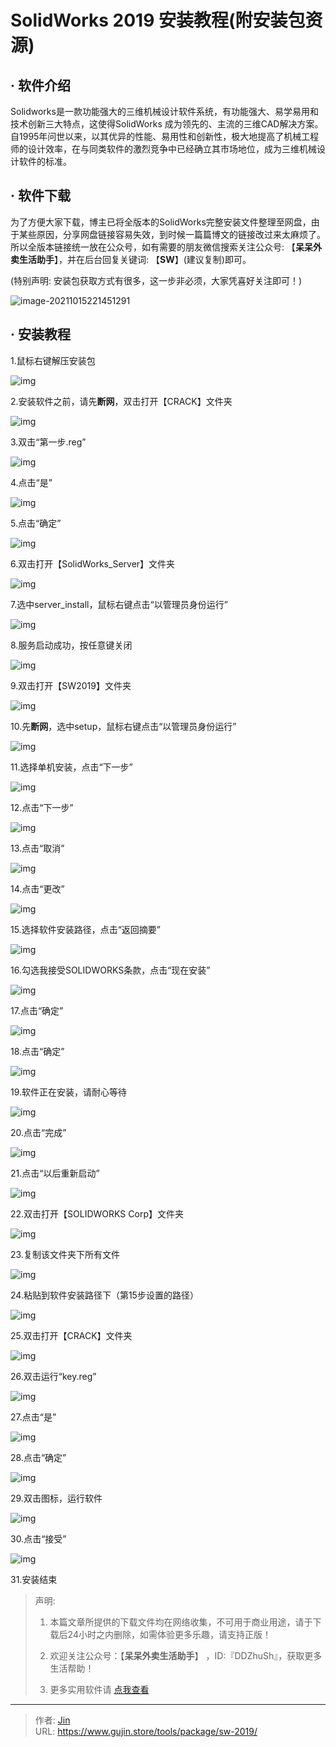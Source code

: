 # SolidWorks 2019 安装教程(附安装包资源)


## · 软件介绍
Solidworks是一款功能强大的三维机械设计软件系统，有功能强大、易学易用和技术创新三大特点，这使得SolidWorks 成为领先的、主流的三维CAD解决方案。自1995年问世以来，以其优异的性能、易用性和创新性，极大地提高了机械工程师的设计效率，在与同类软件的激烈竞争中已经确立其市场地位，成为三维机械设计软件的标准。

## · 软件下载
为了方便大家下载，博主已将全版本的SolidWorks完整安装文件整理至网盘，由于某些原因，分享网盘链接容易失效，到时候一篇篇博文的链接改过来太麻烦了。所以全版本链接统一放在公众号，如有需要的朋友微信搜索关注公众号: 【**呆呆外卖生活助手**】，并在后台回复关键词: 【**SW**】(建议复制)即可。

(特别声明: 安装包获取方式有很多，这一步非必须，大家凭喜好关注即可！)

![image-20211015221451291](https://img.gujin.store/img/image-20211015221451291.png)

## · 安装教程

1.鼠标右键解压安装包

![img](https://img.gujin.store/img/v2-de4767cdd15c114423f079c76f4bb645_720w.png)

2.安装软件之前，请先**断网**，双击打开【CRACK】文件夹

![img](https://img.gujin.store/img/v2-af8252fa68480451c84858552dc472bf_720w.png)

3.双击“第一步.reg”

![img](https://img.gujin.store/img/v2-2c632828c7cd4256ec15971915e318b0_720w.png)

4.点击“是”

![img](https://img.gujin.store/img/v2-e45924be80e2c31f282367a764708753_720w.png)

5.点击“确定”

![img](https://img.gujin.store/img/v2-fd6879ce30861cde640249c70781b826_720w.png)

6.双击打开【SolidWorks_Server】文件夹

![img](https://img.gujin.store/img/v2-69420133d1e51bebf1b71c62a0704791_720w.png)



7.选中server_install，鼠标右键点击“以管理员身份运行”

![img](https://img.gujin.store/img/v2-1ef7f4105ca4f305191530af6612200f_720w.png)

8.服务启动成功，按任意键关闭

![img](https://img.gujin.store/img/v2-760b8c2c1258712da55175843d7b9a2b_720w.png)

9.双击打开【SW2019】文件夹

![img](https://img.gujin.store/img/v2-e26f516b3811aad898901c20cdf7161b_720w.png)

10.先**断网**，选中setup，鼠标右键点击“以管理员身份运行”

![img](https://img.gujin.store/img/v2-3e1ac5175b1ce7288f11d7e3869a92cf_720w.png)

11.选择单机安装，点击“下一步”

![img](https://img.gujin.store/img/v2-2580256f3652e456f036ca43213ab09e_720w.png)

12.点击“下一步”

![img](https://img.gujin.store/img/v2-1d5c043f959187e1e13b5034397d1cf8_720w.png)



13.点击“取消”

![img](https://img.gujin.store/img/v2-18602c0924b6e3b1f372081c2627f0d1_720w.png)

14.点击“更改”

![img](https://img.gujin.store/img/v2-4d917dd5930a679294544174cd732a2e_720w.png)

15.选择软件安装路径，点击“返回摘要”

![img](https://img.gujin.store/img/v2-1f5e9390f89285e1ca5f5a10bbdf6f34_720w.png)

16.勾选我接受SOLIDWORKS条款，点击“现在安装”

![img](https://img.gujin.store/img/v2-60cea89548717bf09104b38c72879a32_720w.png)

17.点击“确定”

![img](https://img.gujin.store/img/v2-85f94ad609947801575ff53918005981_720w.png)

18.点击“确定”

![img](https://img.gujin.store/img/v2-2efe7881fed90c3c842076dee2dba075_720w.png)

19.软件正在安装，请耐心等待

![img](https://img.gujin.store/img/v2-a01c1c2569c5d7f8198792ce141e4480_720w.png)

20.点击“完成”

![img](https://img.gujin.store/img/v2-8b963ba618db053cb49585135c4c07d0_720w.png)

21.点击“以后重新启动”

![img](https://img.gujin.store/img/v2-7ab955ccb15768739f12a5d31e59021d_720w.png)

22.双击打开【SOLIDWORKS Corp】文件夹

![img](https://img.gujin.store/img/v2-bcbe6dc4cfed0cf81d1c0a08318d131a_720w.png)

23.复制该文件夹下所有文件

![img](https://img.gujin.store/img/v2-e0e0470df7b425d4b27c0360dec16df5_720w.png)

24.粘贴到软件安装路径下（第15步设置的路径）

![img](https://img.gujin.store/img/v2-acad71a362bf2e18a79acb598b3cfd37_720w.png)

25.双击打开【CRACK】文件夹

![img](https://img.gujin.store/img/v2-6f0ebb9958791f132e3f32b072bf5e37_720w.png)

26.双击运行“key.reg”

![img](https://img.gujin.store/img/v2-082ee66678a2c72f4e56c4d1a44dc94e_720w.png)

27.点击“是”

![img](https://img.gujin.store/img/v2-4967ff6e41dcaff7caddc5c720037e4e_720w.png)

28.点击“确定”

![img](https://img.gujin.store/img/v2-a8b5423b23f68312dd4c5cec7cfaf7a6_720w.png)

29.双击图标，运行软件

![img](https://img.gujin.store/img/v2-b05bd988b2d05eabe371d7ff440786c9_720w.png)

30.点击“接受”

![img](https://img.gujin.store/img/v2-bcc7d7e2846560838ba3e89d1549ba40_720w.png)

31.安装结束




> 声明: 
>
> 1. 本篇文章所提供的下载文件均在网络收集，不可用于商业用途，请于下载后24小时之内删除，如需体验更多乐趣，请支持正版！
>
> 2. 欢迎关注公众号：【**呆呆外卖生活助手**】 ，ID:『DDZhuSh』，获取更多生活帮助！
>
> 3. 更多实用软件请  [点我查看](/tools)

---

> 作者: [Jin](https://img.gujin.store/img/favicon.ico)  
> URL: https://www.gujin.store/tools/package/sw-2019/  

